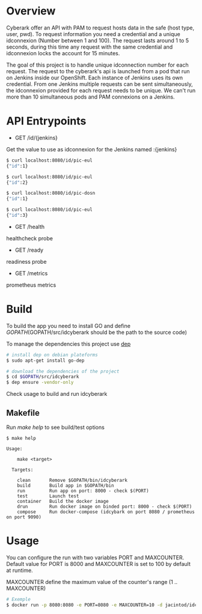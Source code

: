 # Overview

Cyberark offer an API with PAM to request hosts data in the safe (host type, user, pwd).
To request information you need a credential and a unique idconnexion (Number between 1 and 100).
The request lasts around 1 to 5 seconds, during this time any request with the same credential and idconnexion locks the account for 15 minutes.

The goal of this project is to handle unique idconnection number for each request.
The request to the cyberark's api is launched from a pod that run on Jenkins inside our OpenShift.
Each instance of Jenkins uses its own credential.
From one Jenkins multiple requests can be sent simultaneously, the idconnexion provided for each request needs to be unique.
We can't run more than 10 simultaneous pods and PAM connexions on a Jenkins.

# API Entrypoints

- GET /id/{jenkins}

Get the value to use as idconnexion for the Jenkins named :{jenkins}

``` bash
$ curl localhost:8080/id/pic-eul
{"id":1}

$ curl localhost:8080/id/pic-eul
{"id":2}

$ curl localhost:8080/id/pic-dosn
{"id":1}

$ curl localhost:8080/id/pic-eul
{"id":3}
```

- GET /health

healthcheck probe

- GET /ready

readiness probe

- GET /metrics

prometheus metrics


# Build

To build the app you need to install GO and define $GOPATH ($GOPATH/src/idcyberark should be the path to the source code)

To manage the dependencies this project use [dep](https://github.com/golang/dep)

```bash
# install dep on debian plateforms
$ sudo apt-get install go-dep

# download the dependencies of the project
$ cd $GOPATH/src/idcyberark
$ dep ensure -vendor-only
```

Check usage to build and run idcyberark

## Makefile

Run *make help* to see build/test options

```
$ make help

Usage:

    make <target>

  Targets:

    clean       Remove $GOPATH/bin/idcyberark
    build       Build app in $GOPATH/bin
    run         Run app on port: 8000 - check $(PORT)
    test        Launch test
    container   Build the docker image
    drun        Run docker image on binded port: 8000 - check $(PORT)
    compose     Run docker-compose (idcybark on port 8080 / prometheus on port 9090)
```

# Usage

You can configure the run with two variables PORT and MAXCOUNTER.
Default value for PORT is 8000 and MAXCOUNTER is set to 100 by default at runtime.

MAXCOUNTER define the maximum value of the counter's range (1 .. MAXCOUNTER) 

```bash
# Exemple
$ docker run -p 8080:8080 -e PORT=8080 -e MAXCOUNTER=10 -d jacintod/idcyberark:0.0.1  
```
